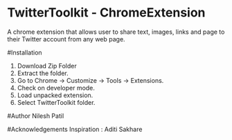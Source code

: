 # TwitterToolkit - ChromeExtension

 A chrome extension that allows user to share text, images, links and page to their Twitter account from any web page.

#Installation
1. Download Zip Folder
2. Extract the folder.
3. Go to Chrome -> Customize -> Tools -> Extensions.
4. Check on developer mode.
5. Load unpacked extension.
6. Select TwitterToolkit folder.

#Author
Nilesh Patil

#Acknowledgements
Inspiration : Aditi Sakhare
